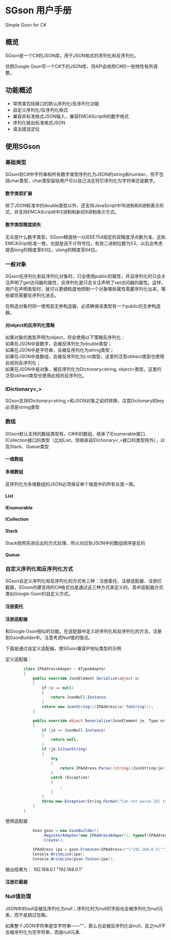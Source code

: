 # SGson 用户手册

Simple Gson for C#

## 概览

SGson是一个C#的JSON库，用于JSON格式的序列化和反序列化。

仿照Google Gson写一个C#下的JSON库，但API会依照C#的一些特性有所调整。

## 功能概述

* 常用类包括接口的默认序列化/反序列化功能
* 自定义序列化/反序列化格式
* 兼容非标准格式JSON输入，兼容EMCAScript6的数字格式
* 序列化输出标准格式JSON
* 语法错误定位

## 使用SGson

### 基础类型

SGson将C#中字符串和所有数字类型序列化为JSON的string和number，但不包括char类型，char类型留给用户可以自己决定将它序列化为字符串还是数字。

#### 数字类型扩展

除了JSON标准中的double类型以外，还支持JavaScript中16进制和8进制表示形式，并支持EMCAScript6中2进制和新的8进制表示方式。

#### 数字类型精度损失
无论是什么数字类型，SGson精度统一以IEEE754规定的双精度浮点数为准，这和EMCASript标准一致，也就是说不计符号位，有效二进制位数为53，以后会考虑提高long的精度至63位，ulong的精度至64位。

### 一般对象

SGson在序列化和反序列化对象时，只会使用public的属性，并且序列化时只会关注声明了get访问器的属性，反序列化是只会关注声明了set访问器的属性。这样，用户在声明类型时，就可以更细粒度地控制一个对象哪些属性需要序列化出来，哪些属性需要反序列化进去。

在构造对象时同一使用其无参构造器，必须确保该类型有一个public的无参构造器。

#### 对object的反序列化策略

如果对象的类型声明为object，将会使用以下策略反序列化：  
如果在JSON中是数字，会被反序列化为double类型；  
如果在JSON中是字符串，会被反序列化为string类型；  
如果在JSON中是数组，会被反序列化为List<object>类型，这里的泛型obhect类型也使用此规则反序列化；  
如果在JSON中是对象，被反序列化为Dictionary<string, object>类型，这里的泛型obhect类型也使用此规则反序列化。

### IDictionary<,>

SGson支持IDictionary<string,>和JSON对象之前的转换，注意Dictionary的key必须是string类型

### 数组

SGson默认支持的数组类型有，C#中的数组，继承了IEnumerable<T>接口、ICollection<T>接口的类型（比如List<T>，但继承自IDictionary<,>接口的类型除外），以及Stack<T>、Queue<T>类型

#### 一维数组

#### 多维数组

反序列化为多维数组的JSON必须保证单个维度中的所有长度一致。

#### List<T>

#### IEnumerable<T>

#### ICollection<T>

#### Stack<T>

Stack<T>依照先进后出的方式处理，所以对应到JSON中的数组顺序是反的

#### Queue<T>

### 自定义序列化和反序列化方式
SGson自定义序列化和反序列化的方式有三种：注册委托、注册适配器、注册拦截器，SGson内建支持的C#格式也是通过这三种方式来定义的。其中适配器方式类似Google Gson的自定义方式。

#### 注册委托

#### 注册适配器
和Google Gson相似的功能。在适配器中定义好序列化和反序列化的方法，注册到GsonBuilder中。注意考虑Null值的情况。

下面是通过自定义适配器，使SGson兼容IP地址类型的示例

定义适配器：
```csharp
		class IPAddressAdaper : ATypeAdapter
		{
			public override JsonElement Serialize(object o)
			{
				if (o == null)
				{
					return JsonNull.Instance;
				}
				return new JsonString(((IPAddress)o).ToString());
			}

			public override object Deserialize(JsonElement je, Type originalType)
			{
				if (je == JsonNull.Instance)
				{
					return null;
				}
				if (je.IsJsonString)
				{
					try
					{
						return IPAddress.Parse((string)(JsonString)je);
					}
					catch (Exception)
					{
						;
					}
				}
				throw new Exception(String.Format("Can not parse {0} to an IPAdress.", je.ToString()));
			}
		}
```
使用适配器
```csharp
			Gson gson = new GsonBuilder()
				.RegisterAdapter(new IPAddressAdaper(), typeof(IPAddress))
				.Create();

			IPAddress ipa = gson.FromJson<IPAddress>("\"192.168.0.1\"");
			Console.WriteLine(ipa);
			Console.WriteLine(gson.ToJson(ipa));
```
输出结果为：
192.168.0.1
"192.168.0.1"

#### 注册拦截器

### Null值处理

JSON中的null会被反序列化为null；序列化时为null的字段也会被序列化为null元素，而不是跳过忽略。

如果整个JSON字符串是空字符串——""，那么也会被反序列化会null，反之null不会被序列化为空字符串，而是null元素.
